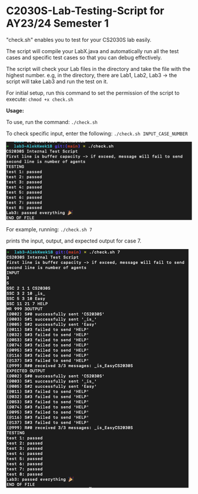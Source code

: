 # C2030S-Lab-Testing-Script for AY23/24 Semester 1

"check.sh" enables you to test for your CS2030S lab easily.

The script will compile your LabX.java and automatically run all the test cases and specific test cases so that you can debug effectively.

The script will check your Lab files in the directory and take the file with the highest number. e.g, in the directory, there are Lab1, Lab2, Lab3 -> the script will take Lab3 and run the test on it.

For initial setup, run this command to set the permission of the script to execute: `chmod +x check.sh`

**Usage:**

To use, run the command: `./check.sh`

To check specific input, enter the following: `./check.sh INPUT_CASE_NUMBER`

![alt text](https://github.com/AlekKwek18/C2030S-Lab-Testing-Script/blob/main/example1.png)

For example, running: `./check.sh 7`

prints the input, output, and expected output for case 7.

![alt text](https://github.com/AlekKwek18/C2030S-Lab-Testing-Script/blob/main/example2.png)
